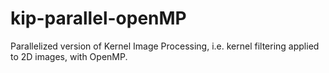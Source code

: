 # kip-parallel-openMP
Parallelized version of Kernel Image Processing, i.e. kernel filtering applied to 2D images, with OpenMP.
